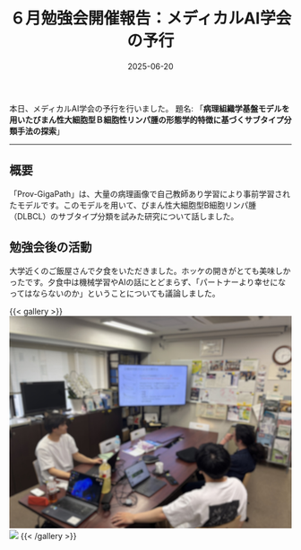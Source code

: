 ﻿---
title: "６月勉強会開催報告：メディカルAI学会の予行"
description: "６月勉強会開催報告"
date: 2025-06-20
draft: false
---
本日、メディカルAI学会の予行を行いました。
題名: 「**病理組織学基盤モデルを用いたびまん性大細胞型Ｂ細胞性リンパ腫の形態学的特徴に基づくサブタイプ分類手法の探索**」

---
## 概要
「Prov-GigaPath」は、大量の病理画像で自己教師あり学習により事前学習されたモデルです。このモデルを用いて、びまん性大細胞型B細胞リンパ腫（DLBCL）のサブタイプ分類を試みた研究について話しました。

## 勉強会後の活動
大学近くのご飯屋さんで夕食をいただきました。ホッケの開きがとても美味しかったです。夕食中は機械学習やAIの話にとどまらず、「パートナーより幸せになってはならないのか」ということについても議論しました。

{{< gallery >}}
  <img src="seminar_20250620.jpg" class="grid-w50" />
  <img src="tarahuku.png" class="grid-w50" />
{{< /gallery >}}

